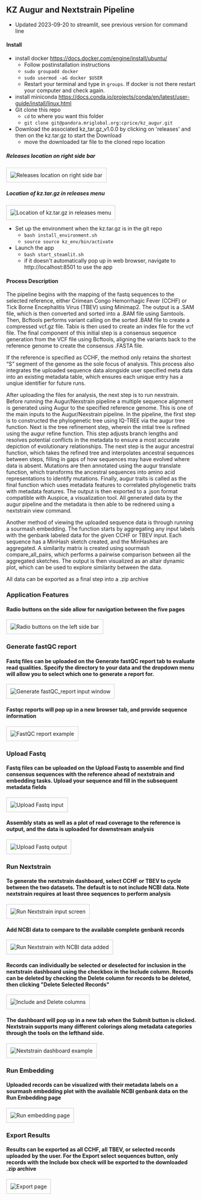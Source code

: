 ## KZ Augur and Nextstrain Pipeline

* Updated 2023-09-20 to streamlit, see previous version for command line

#### Install
- install docker https://docs.docker.com/engine/install/ubuntu/
    - Follow postinstallation instructions
    - `sudo groupadd docker`
    - `sudo usermod -aG docker $USER`
    - Restart your terminal and type in `groups`. If docker is not there restart your computer and check again.
- install miniconda https://docs.conda.io/projects/conda/en/latest/user-guide/install/linux.html
- Git clone this repo
    - `cd` to where you want this folder
    - `git clone git@pandora.mriglobal.org:cprice/kz_augur.git`
- Download the associated kz_tar.gz_v1.0.0 by clicking on 'releases' and then on the kz.tar.gz to start the Download
    - move the downloaded tar file to the cloned repo location

##### Releases location on right side bar

<div style="border:1px solid #ccc; padding:10px; display:inline-block;">
  <img src="img/releases.png" alt="Releases location on right side bar">
</div>

##### Location of kz.tar.gz in releases menu

<div style="border:1px solid #ccc; padding:10px; display:inline-block;">
  <img src="img/releases_2.png" alt="Location of kz.tar.gz in releases menu">
</div>

- Set up the environment when the kz.tar.gz is in the git repo
    - `bash install_environment.sh`
    - `source source kz_env/bin/activate`
- Launch the app
    - `bash start_steamlit.sh`
    - if it doesn't automatically pop up in web browser, navigate to http://localhost:8501 to use the app


#### Process Description
The pipeline begins with the mapping of the fastq sequences to the selected reference, either Crimean Congo Hemorrhagic Fever (CCHF) or Tick Borne Encephalitis Virus (TBEV) using Minimap2. The output is a .SAM file, which is then converted and sorted into a .BAM file using Samtools. Then, Bcftools performs variant calling on the sorted .BAM file to create a compressed vcf.gz file. Tabix is then used to create an index file for the vcf file. The final component of this initial step is a consensus sequence generation from the VCF file using Bcftools, aligning the variants back to the reference genome to create the consensus .FASTA file.

If the reference is specified as CCHF, the method only retains the shortest “S” segment of the genome as the sole focus of analysis. This process also integrates the uploaded sequence data alongside user specified meta data into an existing metadata table, which ensures each unique entry has a unqiue identifier for future runs. 

After uploading the files for analysis, the next step is to run nexstrain. Before running the Augur/Nexstrain pipeline a multiple sequence alignment is generated using Augur to the specified reference genome. This is one of the main inputs to the Augur/Nexstrain pipeline. In the pipeline, the first step is to constructed the phylogenetic tree using IQ-TREE via the augur tree function. Next is the tree refinement step, wherein the intial tree is refined using the augur refine function. This step adjusts branch lengths and resolves potential conflicts in the metadata to ensure a most accurate depiction of evolutionary relationships. The next step is the augur ancestral function, which takes the refined tree and interpolates ancestral sequences between steps, filling in gaps of how sequences may have evolved where data is absent. Mutations are then annotated using the augur translate function, which transforms the ancestral sequences into amino acid representations to identify mutations. Finally, augur traits is called as the final function which uses metadata features to correlated phylogenetic traits with metadata features. The output is then exported to a .json format compatible with Auspice, a visualization tool. All generated data by the augur pipeline and the metadata is then able to be rednered using a nextstrain view command. 

Another method of viewing the uploaded sequence data is through running a sourmash embedding. The function starts by aggregating any input labels with the genbank labeled data for the given CCHF or TBEV input. Each sequence has a MinHash sketch created, and the MinHashes are aggregated. A similarity matrix is created using sourmash compare_all_pairs, which performs a pairwise comparison between all the aggregated sketches. The output is then visualized as an altair dynamic plot, which can be used to explore similarity between the data.

All data can be exported as a final step into a .zip archive


### Application Features
#### Radio buttons on the side allow for navigation between the five pages

<div style="border:1px solid #ccc; padding:10px; display:inline-block;">
  <img src="img/radio_buttons.png" alt="Radio buttons on the left side bar">
</div>

### Generate fastQC report
#### Fastq files can be uploaded on the Generate fastQC report tab to evaluate read qualities. Specify the directory to your data and the dropdown menu will allow you to select which one to generate a report for.

<div style="border:1px solid #ccc; padding:10px; display:inline-block;">
  <img src="img/generate_fastq_report.png" alt="Generate fastQC_report input window">
</div>

#### Fastqc reports will pop up in a new browser tab, and provide sequence information

<div style="border:1px solid #ccc; padding:10px; display:inline-block;">
  <img src="img/fastQC_output.png" alt="FastQC report example">
</div>

### Upload Fastq
#### Fastq files can be uploaded on the Upload Fastq to assemble and find consensus sequences with the reference ahead of nextstrain and embedding tasks. Upload your sequence and fill in the subsequent metadata fields

<div style="border:1px solid #ccc; padding:10px; display:inline-block;">
  <img src="img/upload_fastq_input.png" alt="Upload Fastq input">
</div>

#### Assembly stats as well as a plot of read coverage to the reference is output, and the data is uploaded for downstream analysis

<div style="border:1px solid #ccc; padding:10px; display:inline-block;">
  <img src="img/upload_fastq_out.png" alt="Upload Fastq output">
</div>

### Run Nextstrain
#### To generate the nextstrain dashboard, select CCHF or TBEV to cycle between the two datasets. The default is to not include NCBI data. Note nextstrain requires at least three sequences to perform analysis

<div style="border:1px solid #ccc; padding:10px; display:inline-block;">
  <img src="img/run_nextstrain_no_NCBI.png" alt="Run Nextstrain input screen">
</div>

#### Add NCBI data to compare to the available complete genbank records

<div style="border:1px solid #ccc; padding:10px; display:inline-block;">
  <img src="img/run_nextstrain_with_NCBI.png" alt="Run Nextstrain with NCBI data added">
</div>

#### Records can individually be selected or deselected for inclusion in the nextstrain dashboard using the checkbox in the Include column. Records can be deleted by checking the Delete column for records to be deleted, then clicking "Delete Selected Records"

<div style="border:1px solid #ccc; padding:10px; display:inline-block;">
  <img src="img/delete_include_buttons.png" alt="Include and Delete columns">
</div>

#### The dashboard will pop up in a new tab when the Submit button is clicked. Nextstrain supports many different colorings along metadata categories through the tools on the lefthand side.

<div style="border:1px solid #ccc; padding:10px; display:inline-block;">
  <img src="img/nextstrain_dashboard.png" alt="Nextstrain dashboard example">
</div>

### Run Embedding
#### Uploaded records can be visualized with their metadata labels on a sourmash embedding plot with the available NCBI genbank data on the Run Embedding page

<div style="border:1px solid #ccc; padding:10px; display:inline-block;">
  <img src="img/run_embedding.png" alt="Run embedding page">
</div>

### Export Results
#### Results can be exported as all CCHF, all TBEV, or selected records uploaded by the user. For the Export select sequences button, only records with the Include box check will be exported to the downloaded .zip archive

<div style="border:1px solid #ccc; padding:10px; display:inline-block;">
  <img src="img/export_screen.png" alt="Export page">
</div>
